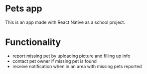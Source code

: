 # Pets app

This is an app made with React Native as a school project.

# Functionality

- report missing pet by uploading picture and filling up info
- contact pet owner if missing pet is found
- receive notification when in an area with missing pets reported
